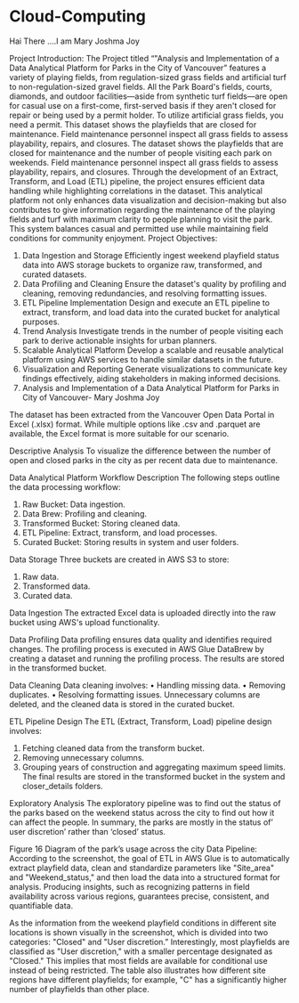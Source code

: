 # Cloud-Computing
Hai There ….I am Mary Joshma Joy

Project Introduction: 
The Project titled “"Analysis and Implementation of a Data Analytical Platform for Parks in the City of  Vancouver” features a variety of playing fields, from regulation-sized grass fields and artificial turf to non-regulation-sized gravel fields. All the Park Board's fields, courts, diamonds, and outdoor facilities—aside from synthetic turf fields—are open for casual use on a first-come, first-served basis if they aren't closed for repair or being used by a permit holder. To utilize artificial grass fields, you need a permit. This dataset shows the playfields that are closed for maintenance. Field maintenance personnel inspect all grass fields to assess playability, repairs, and closures. The dataset shows the playfields that are closed for maintenance and the number of people visiting each park on weekends. Field maintenance personnel inspect all grass fields to assess playability, repairs, and closures.
Through the development of an Extract, Transform, and Load (ETL) pipeline, the project ensures efficient data handling while highlighting correlations in the dataset. This analytical platform not only enhances data visualization and decision-making but also contributes to give information regarding the maintenance of the playing fields and turf with maximum clarity to people planning to visit the park. This system balances casual and permitted use while maintaining field conditions for community enjoyment.
Project Objectives:
1.	Data Ingestion and Storage
Efficiently ingest weekend playfield status data into AWS storage buckets to organize raw, transformed, and curated datasets.
2.	Data Profiling and Cleaning
Ensure the dataset's quality by profiling and cleaning, removing redundancies, and resolving formatting issues.
3.	ETL Pipeline Implementation
Design and execute an ETL pipeline to extract, transform, and load data into the curated bucket for analytical purposes.
4.	Trend Analysis
Investigate trends in the number of people visiting each park to derive actionable insights for urban planners.
5.	Scalable Analytical Platform
Develop a scalable and reusable analytical platform using AWS services to handle similar datasets in the future.
6.	Visualization and Reporting
Generate visualizations to communicate key findings effectively, aiding stakeholders in making informed decisions.
7.	Analysis and Implementation of a Data Analytical Platform for Parks in City of  Vancouver- Mary Joshma Joy

The dataset has been extracted from the Vancouver Open Data Portal in Excel (.xlsx) format. While multiple options like .csv and .parquet are available, the Excel format is more suitable for our scenario.

 

Descriptive Analysis
To visualize the difference between the number of open and closed parks in the city as per recent data due to maintenance.
 

Data Analytical Platform
Workflow Description
The following steps outline the data processing workflow:
1.	Raw Bucket: Data ingestion.
2.	Data Brew: Profiling and cleaning.
3.	Transformed Bucket: Storing cleaned data.
4.	ETL Pipeline: Extract, transform, and load processes.
5.	Curated Bucket: Storing results in system and user folders.
 
Data Storage
Three buckets are created in AWS S3 to store:
1.	Raw data.
2.	Transformed data.
3.	Curated data.


 
Data Ingestion
The extracted Excel data is uploaded directly into the raw bucket using AWS's upload functionality.
 
Data Profiling
Data profiling ensures data quality and identifies required changes. The profiling process is executed in AWS Glue DataBrew by creating a dataset and running the profiling process. The results are stored in the transformed bucket.
 
Data Cleaning
Data cleaning involves:
•	Handling missing data.
•	Removing duplicates.
•	Resolving formatting issues.
Unnecessary columns are deleted, and the cleaned data is stored in the curated bucket.
 
 
 
ETL Pipeline Design
The ETL (Extract, Transform, Load) pipeline design involves:
1.	Fetching cleaned data from the transform bucket.
2.	Removing unnecessary columns.
3.	Grouping years of construction and aggregating maximum speed limits.
The final results are stored in the transformed bucket in the system and closer_details folders.
 
 
 
Exploratory Analysis
The exploratory pipeline was to find out the status of the parks based on the weekend status across the city to find out how it can affect the people. In summary, the parks are mostly in the status of’ user discretion’ rather than ‘closed’ status.
 
Figure 16 Diagram of the park’s usage across the city
Data Pipeline:
According to the screenshot, the goal of ETL in AWS Glue is to automatically extract playfield data, clean and standardize parameters like "Site_area" and "Weekend_status," and then load the data into a structured format for analysis. Producing insights, such as recognizing patterns in field availability across various regions, guarantees precise, consistent, and quantifiable data.

 



 
 
As the information from the weekend playfield conditions in different site locations is shown visually in the screenshot, which is divided into two categories: "Closed" and "User discretion.” Interestingly, most playfields are classified as "User discretion," with a smaller percentage designated as "Closed." This implies that most fields are available for conditional use instead of being restricted. The table also illustrates how different site regions have different playfields; for example, "C" has a significantly higher number of playfields than other place.













  






